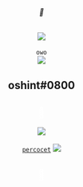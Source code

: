 
<h6 align="center">🍩</h6>
<center>
  <p align="center" align-items="center">
    <img align="center" src="https://komarev.com/ghpvc/?username=OSintt"/><br><br>
    <code>owo</code><br>
    <img src="https://github-readme-stats.vercel.app/api/top-langs/?username=OSintt&exclude_repo=eslint-config&theme=dracula"/>
  </p>
</center>
<h2 align="center">oshint#0800</h2>

<a target="_blank" href="https://dsc.gg/percocet" style="color:white; text-decoration:none;"><h2 align="center">💊</h2></a>
<center>
  <p align="center" align-items="center">
    <img aling="center" src="https://komarev.com/ghpvc/?username=WqaSS" /><br><br>
    <code><a href="https://dsc.gg/percocet">percocet</a></code>
    <img src="https://github-readme-stats.vercel.app/api/top-langs/?username=WqaSS&exclude_repo=eslint-config&theme=dracula" />
  </p>
</center>
<a target="_blank" href="https://dsc.gg/percocet" style="color:white; text-decoration:none;"><h2 align="center">💊</h2></a>
